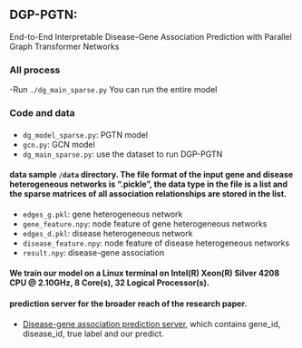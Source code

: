 ## DGP-PGTN:
End-to-End Interpretable Disease-Gene Association Prediction with Parallel Graph Transformer Networks

### All process
 -Run `./dg_main_sparse.py`   You can run the entire model


### Code and data

#### 
- `dg_model_sparse.py`: PGTN model
- `gcn.py`: GCN model
- `dg_main_sparse.py`: use the dataset to run DGP-PGTN


#### data sample `/data` directory.  The file format of the input gene and disease heterogeneous networks is “.pickle”, the data type in the file is a list and the sparse matrices of all association relationships are stored in the list.
- `edges_g.pkl`: gene heterogeneous network
- `gene_feature.npy`: node feature of gene heterogeneous networks
- `edges_d.pkl`: disease heterogeneous network
- `disease_feature.npy`: node feature of disease heterogeneous networks
- `result.npy`: disease-gene association

#### We train our model on a Linux terminal on Intel(R) Xeon(R) Silver 4208 CPU @ 2.10GHz, 8 Core(s), 32 Logical Processor(s).

#### prediction server for the broader reach of the research paper. 
- [Disease-gene association prediction server](http://nefunlp.cn/), which contains gene_id, disease_id, true label and our predict.
